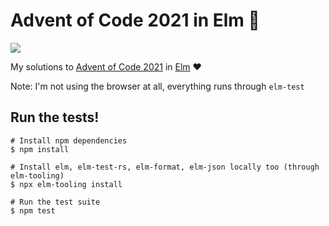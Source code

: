 # Advent of Code 2021 in Elm 🎄

![](https://github.com/skovmand/advent_of_elm_21/workflows/Santa%20CI/badge.svg)

My solutions to [Advent of Code 2021](https://adventofcode.com/) in [Elm](https://elm-lang.org/) :heart:

Note: I'm not using the browser at all, everything runs through `elm-test`


## Run the tests!

```
# Install npm dependencies
$ npm install

# Install elm, elm-test-rs, elm-format, elm-json locally too (through elm-tooling)
$ npx elm-tooling install

# Run the test suite
$ npm test
```
